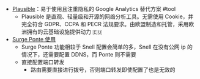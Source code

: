 - [Plausible](https://plausible.io/)：易于使用且注重隐私的 Google Analytics 替代方案 #tool
	- Plausible 是直观、轻量级和开源的网络分析工具。无需使用 Cookie，并完全符合 GDPR、CCPA 和 PECR 法规要求。由欧盟制造和托管，采用欧洲拥有的云基础设施提供动力 🇪🇺
- [Surge Ponte 使用](http://www.liuocean.com/2023/03/25/surge-ponte-shi-yong/)
	- Surge Ponte 功能相较于 Snell 配置会简单的多，Snell 在没有公网 ip 的情况下，还需要配置 DDNS，而 Ponte 则不需要
	- 直接配置端口转发
		- 路由需要直接进行拨号，否则端口转发即使配置了也是无效的